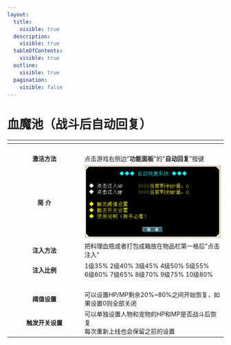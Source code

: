 ```yaml
---
layout:
  title:
    visible: true
  description:
    visible: true
  tableOfContents:
    visible: true
  outline:
    visible: true
  pagination:
    visible: false
---
```


# 血魔池（战斗后自动回复）

<table data-header-hidden><thead><tr><th width="159" align="center"></th><th></th></tr></thead><tbody><tr><td align="center"><br></td><td></td></tr><tr><td align="center"><strong>激活方法</strong></td><td>点击游戏右侧边"<strong>功能面板</strong>"的"<strong>自动回复</strong>"按键</td></tr><tr><td align="center"><strong>简    介</strong></td><td><img src="../../.gitbook/assets/QQ图片20210128125534.png" alt=""></td></tr><tr><td align="center"><strong>注入方法</strong></td><td>把料理血瓶或者打包成箱放在物品栏第一格后"点击注入"</td></tr><tr><td align="center"><strong>注入比例</strong></td><td>1级35% 2级40% 3级45% 4级50% 5级55%<br>6级60% 7级65% 8级70% 9级75% 10级80%</td></tr><tr><td align="center"><br></td><td></td></tr><tr><td align="center"><strong>阈值设置</strong></td><td>可以设置HP/MP剩余20%~80%之间开始恢复，如果设置0则全部关闭</td></tr><tr><td align="center"><strong>触发开关设置</strong></td><td>可以单独设置人物和宠物的HP和MP是否战斗后恢复<br>每次重新上线也会保留之前的设置</td></tr></tbody></table>
